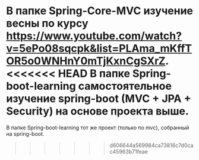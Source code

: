 В папке Spring-Core-MVC изучение весны по курсу https://www.youtube.com/watch?v=5ePo08sqcpk&list=PLAma_mKffTOR5o0WNHnY0mTjKxnCgSXrZ. 
<<<<<<< HEAD
В папке Spring-boot-learning самостоятельное изучение spring-boot (MVC + JPA + Security) на основе проекта выше.
=======
В папке Spring-boot-learning тот же проект (только по mvc), собранный на spring-boot.
>>>>>>> d606644a569984ca73816c7d0cac45963b71feae
